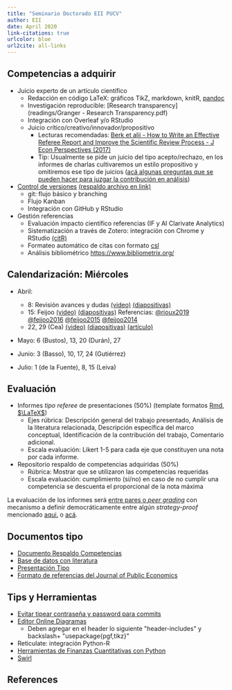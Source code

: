 ```yaml
---
title: "Seminario Doctorado EII PUCV"
author: EII
date: April 2020
link-citations: true
urlcolor: blue
url2cite: all-links
---
```


## Competencias a adquirir

- Juicio experto de un artículo científico
  - Redacción en código LaTeX: gráficos TikZ, markdown, knitR, [pandoc](https://opensource.com/article/18/9/pandoc-research-paper)
  - Investigación reproducible: [Research transparency](readings/Granger - Research Transparency.pdf) 
  - Integración con Overleaf y/o RStudio
  - Juicio crítico/creativo/innovador/propositivo
    - Lecturas recomendadas: [Berk et alii - How to Write an Effective Referee Report and Improve the Scientific Review Process - J Econ Perspectives (2017)](https://www.aeaweb.org/articles?id=10.1257/jep.31.1.231)
    - Tip: Usualmente se pide un juicio del tipo acepto/rechazo, en los informes de charlas cultivaremos un estilo propositivo y omitiremos ese tipo de juicios ([acá algunas preguntas que se pueden hacer para juzgar la contribución en análisis](https://are.berkeley.edu/courses/ARE251/2004/assignments/RRGuidelines.pdf))
- [Control de versiones](https://audhalbritter.com/wp-content/uploads/2016/12/Github-%E2%80%93-R-studio-Cheat-Sheet.pdf) [(respaldo archivo en link)](GitHubRstudioConfig.pdf)
  - git: flujo básico y branching
  - Flujo Kanban
  - Integración con GitHub y RStudio
- Gestión referencias
  - Evaluación impacto científico referencias (IF y AI Clarivate Analytics)
  - Sistematización a través de Zotero: integración con Chrome y RStudio [(citR)](https://github.com/crsh/citr)
  - Formateo automático de citas con formato [csl](https://citationstyles.org/)
  - Análisis bibliométrico https://www.bibliometrix.org/

## Calendarización: Miércoles

- Abril: 
  - 8: Revisión avances y dudas [(video)](https://drive.google.com/file/d/136Oh9IJhCsVFfJr7OWj0TDMQPlxZdSgm/view?usp=sharing) 
  [(diapositivas)](Contenidos.Rpres)
  - 15: Feijoo 
  [(video)](https://drive.google.com/file/d/1KTzkmNs9iE64mKYB-XY_pkobUvzWMWWY/view?usp=sharing)
  [(diapositivas)](docs/feijoo/Seminario_Teo_Econ_July18_Feijoo_PUCV.pptx)
  Referencias: [@rioux2019] [@feijoo2016] [@feijoo2015] [@feijoo2014]
  - 22, 29 (Cea)
  [(video)](https://drive.google.com/file/d/1V6Ve-F5cdhVWcFVdfpErLfxJiqjf9wEd/view?usp=sharing)
  [(diapositivas)](docs/cea/Presentation.pdf)
  [(artículo)](docs/cea/20200429CeaMarinovic.pdf)

- Mayo: 6 (Bustos), 13, 20 (Durán), 27

- Junio: 3 (Basso), 10, 17, 24 (Gutiérrez)

- Julio: 1 (de la Fuente), 8, 15 (Leiva)

## Evaluación 

- Informes _tipo referee_ de presentaciones (50%) (template formatos [Rmd](templates/Informe.Rmd), [$\LaTeX$](templates/Informe.tex))
  - Ejes rúbrica: Descripción general del trabajo presentado, Análisis de la literatura relacionada, Descripción específica del marco conceptual, Identificación de la contribución del trabajo, Comentario adicional.
  - Escala evaluación: Likert 1-5 para cada eje que constituyen una nota por cada informe.
- Repositorio respaldo de competencias adquiridas (50%)
  - Rúbrica: Mostrar que se utilizaron las competencias requeridas
  - Escala evaluación: cumplimiento (si/no) en caso de no cumplir una competencia se descuenta el proporcional de la nota máxima

La evaluación de los informes será [entre pares o _peer grading_](https://www.cs.cornell.edu/people/tj/publications/raman_joachims_14a.pdf) con mecanismo a definir democráticamente entre algún _strategy-proof_ mencionado [aqui.](https://arxiv.org/pdf/1604.03632.pdf) o [acá](https://arxiv.org/abs/1807.11657).

## Documentos tipo

- [Documento Respaldo Competencias](templates/Document.Rmd)
- [Base de datos con literatura](templates/biblio.bib)
- [Presentación Tipo](templates/Presentation.Rmd)
- [Formato de referencias del Journal of Public Economics](templates/journal-of-public-economics.csl)

## Tips y Herramientas

- [Evitar tipear contraseña y password para commits](https://bren.zendesk.com/hc/en-us/articles/360015826731-How-to-connect-RStudio-Cloud-with-Github)
- [Editor Online Diagramas](https://www.mathcha.io/)
  - Deben agregar en el header lo siguiente "header-includes" y backslash+ "usepackage{pgf,tikz}"
- Reticulate: integración Python-R  
- [Herramientas de Finanzas Cuantitativas con Python](https://www.quantopian.com/lectures)
- [Swirl](https://swirlstats.com/instructors.html)

## References

[@rioux2019]: https://www.sciencedirect.com/science/article/pii/S0140988319300052?via%3Dihub
[@feijoo2016]: https://www.sciencedirect.com/science/article/pii/S0360544216309070?via%3Dihub
[@feijoo2015]: https://www.sciencedirect.com/science/article/pii/S036054421500866X?via%3Dihub
[@feijoo2014]: https://www.sciencedirect.com/science/article/pii/S0306261914000385?via%3Dihub